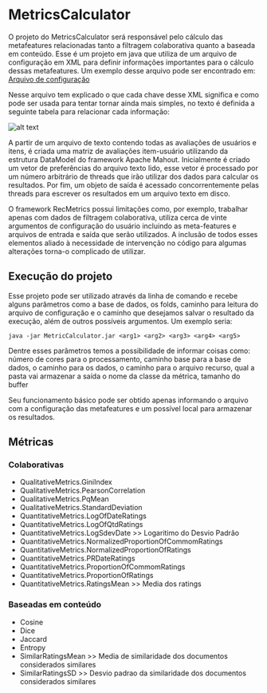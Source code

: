 # MetricsCalculator

O projeto do MetricsCalculator será responsável pelo cálculo
das metafeatures relacionadas tanto a filtragem colaborativa
quanto a baseada em conteúdo. Esse é um projeto em java que utiliza de um arquivo de configuração
em XML para definir informações importantes para o cálculo dessas metafeatures. Um exemplo desse arquivo pode ser encontrado em: [Arquivo de configuração](external/MetricsCalculator/config_exemplo.xml)

Nesse arquivo tem explicado o que cada chave desse XML significa e como pode ser usada
para tentar tornar ainda mais simples, no texto é definida a seguinte tabela
para relacionar cada informação:

![alt text](https://github.com/lucasnatali98/hybrid-recommender-framework/blob/c2060c874cb8e7cc4bba63a92e1c5f0d8004a327/docs/imgs/recmetrics_xml_file_inputs.png)

A partir de um arquivo de texto contendo todas as avaliações de usuários e itens, é
criada uma matriz de avaliações item-usuário utilizando da estrutura DataModel do framework
Apache Mahout. Inicialmente é criado um vetor de preferências do arquivo texto lido, esse vetor
é processado por um número arbitrário de threads que irão utilizar dos dados para calcular os
resultados. Por fim, um objeto de saída é acessado concorrentemente pelas threads para escrever
os resultados em um arquivo texto em disco.


O framework RecMetrics possui limitações como, por exemplo, trabalhar apenas com
dados de filtragem colaborativa, utiliza cerca de vinte argumentos de configuração do usuário
incluindo as meta-features e arquivos de entrada e saída que serão utilizados. A inclusão de todos
esses elementos aliado à necessidade de intervenção no código para algumas alterações torna-o
complicado de utilizar.

## Execução do projeto
Esse projeto pode ser utilizado através da linha de comando e recebe alguns parâmetros
como a base de dados, os folds, caminho para leitura do arquivo de configuração e o caminho
que desejamos salvar o resultado da execução, além de outros possíveis argumentos. Um exemplo seria:

```
java -jar MetricCalculator.jar <arg1> <arg2> <arg3> <arg4> <arg5>    
```

Dentre esses parâmetros temos a possibilidade de informar coisas como:
número de cores para o processamento, caminho base para a base de dados,
o caminho para os dados, o caminho para o arquivo recurso, qual a pasta vai armazenar a saída
o nome da classe da métrica, tamanho do buffer

Seu funcionamento básico pode ser obtido apenas informando o arquivo com a configuração das metafeatures
e um possível local para armazenar os resultados.

## Métricas

### Colaborativas

-   QualitativeMetrics.GiniIndex
-	QualitativeMetrics.PearsonCorrelation
-	QualitativeMetrics.PqMean
-	QualitativeMetrics.StandardDeviation
-	QuantitativeMetrics.LogOfDateRatings
-	QuantitativeMetrics.LogOfQtdRatings
-	QuantitativeMetrics.LogSdevDate >> Logaritimo do Desvio Padrão
-	QuantitativeMetrics.NormalizedProportionOfCommomRatings
-	QuantitativeMetrics.NormalizedProportionOfRatings
-	QuantitativeMetrics.PRDateRatings
-	QuantitativeMetrics.ProportionOfCommomRatings
-	QuantitativeMetrics.ProportionOfRatings
-	QuantitativeMetrics.RatingsMean >> Media dos ratings

### Baseadas em conteúdo
- Cosine
- Dice
- Jaccard
- Entropy
- SimilarRatingsMean >> Media de similaridade dos documentos considerados similares
- SimilarRatingsSD >> Desvio padrao da similaridade dos documentos considerados similares

	